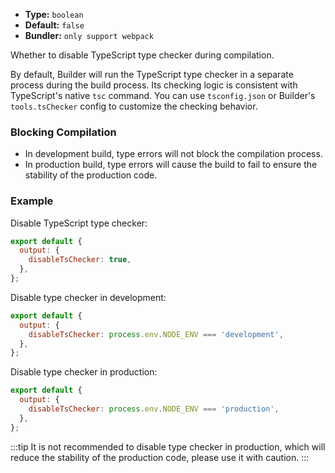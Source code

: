 - **Type:** `boolean`
- **Default:** `false`
- **Bundler:** `only support webpack`

Whether to disable TypeScript type checker during compilation.

By default, Builder will run the TypeScript type checker in a separate process during the build process. Its checking logic is consistent with TypeScript's native `tsc` command. You can use `tsconfig.json` or Builder's `tools.tsChecker` config to customize the checking behavior.

### Blocking Compilation

- In development build, type errors will not block the compilation process.
- In production build, type errors will cause the build to fail to ensure the stability of the production code.

### Example

Disable TypeScript type checker:

```js
export default {
  output: {
    disableTsChecker: true,
  },
};
```

Disable type checker in development:

```js
export default {
  output: {
    disableTsChecker: process.env.NODE_ENV === 'development',
  },
};
```

Disable type checker in production:

```js
export default {
  output: {
    disableTsChecker: process.env.NODE_ENV === 'production',
  },
};
```

:::tip
It is not recommended to disable type checker in production, which will reduce the stability of the production code, please use it with caution.
:::
